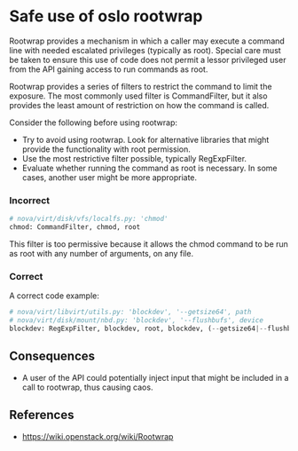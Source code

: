 
Safe use of oslo rootwrap
=====================

Rootwrap provides a mechanism in which a caller may execute a command line with needed escalated privileges (typically as root).  Special care must be taken to ensure this use of code does not permit a lessor privileged user from the API gaining access to run commands as root.

Rootwrap provides a series of filters to restrict the command to limit the exposure.  The most commonly used filter is CommandFilter, but it also provides the least amount of restriction on how the command is called.

Consider the following before using rootwrap:
* Try to avoid using rootwrap.  Look for alternative libraries that might provide the functionality with root permission.
* Use the most restrictive filter possible, typically RegExpFilter.
* Evaluate whether running the command as root is necessary.  In some cases, another user might be more appropriate.

### Incorrect
```python
# nova/virt/disk/vfs/localfs.py: 'chmod'
chmod: CommandFilter, chmod, root
```
This filter is too permissive because it allows the chmod command to be run as root with any number of arguments, on any file.

### Correct
A correct code example:
```python
# nova/virt/libvirt/utils.py: 'blockdev', '--getsize64', path
# nova/virt/disk/mount/nbd.py: 'blockdev', '--flushbufs', device
blockdev: RegExpFilter, blockdev, root, blockdev, (--getsize64|--flushbufs), /dev/.*
```

## Consequences

* A user of the API could potentially inject input that might be included in a call to rootwrap, thus causing caos.

## References

* https://wiki.openstack.org/wiki/Rootwrap
